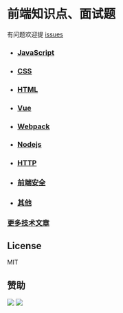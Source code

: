 # 前端知识点、面试题
有问题欢迎提 [issues](https://github.com/woai3c/Front-end-basic-knowledge/issues)
* ### [JavaScript](https://github.com/woai3c/Front-end-basic-knowledge/blob/master/JavaSciprt.md)
* ### [CSS](https://github.com/woai3c/Front-end-basic-knowledge/blob/master/CSS.md)
* ### [HTML](https://github.com/woai3c/Front-end-basic-knowledge/blob/master/HTML.md)
* ### [Vue](https://github.com/woai3c/Front-end-basic-knowledge/blob/master/vue.md)
* ### [Webpack](https://github.com/woai3c/Front-end-basic-knowledge/blob/master/Webpack.md)
* ### [Nodejs](Nodejs.md)
* ### [HTTP](https://github.com/woai3c/Front-end-basic-knowledge/blob/master/HTTP.md)
* ### [前端安全](https://github.com/woai3c/Front-end-basic-knowledge/blob/master/%E5%89%8D%E7%AB%AF%E5%AE%89%E5%85%A8.md)
* ### [其他](https://github.com/woai3c/Front-end-basic-knowledge/blob/master/%E5%85%B6%E4%BB%96.md)

### [更多技术文章](https://github.com/woai3c/Front-end-articles)

## License
MIT
## 赞助
![](https://github.com/woai3c/nand2tetris/blob/master/img/wx.jpg)
![](https://github.com/woai3c/nand2tetris/blob/master/img/zfb.jpg)
